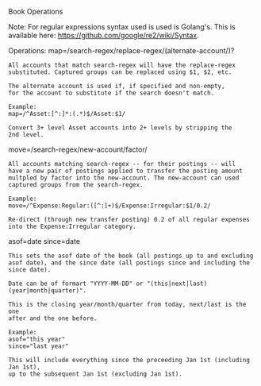 Book Operations

Note:
  For regular expressions syntax used is used is Golang's.
  This is available here:
    https://github.com/google/re2/wiki/Syntax.

Operations:
  map=/search-regex/replace-regex/(alternate-account/)?

    All accounts that match search-regex will have the replace-regex
    substituted. Captured groups can be replaced using $1, $2, etc.

	The alternate account is used if, if specified and non-empty,
	for the account to substitute if the search doesn't match.

    Example:
    map=/^Asset:[^:]*:(.*)$/Asset:$1/

    Convert 3+ level Asset accounts into 2+ levels by stripping the
    2nd level.

  move=/search-regex/new-account/factor/

    All accounts matching search-regex -- for their postings -- will
    have a new pair of postings applied to transfer the posting amount
    multpled by factor into the new-account. The new-account can used
    captured groups from the search-regex.

    Example:
    move=/^Expense:Regular:([^:]+)$/Expense:Irregular:$1/0.2/

    Re-direct (through new transfer posting) 0.2 of all regular expenses
    into the Expense:Irregular category.

  asof=date
  since=date

    This sets the asof date of the book (all postings up to and excluding
    asof date), and the since date (all postings since and including the
    since date).

    Date can be of formart "YYYY-MM-DD" or "(this|next|last) (year|month|quarter)".

    This is the closing year/month/quarter from today, next/last is the one
    after and the one before.

    Example:
    asof="this year"
    since="last year"

    This will include everything since the preceeding Jan 1st (including Jan 1st),
    up to the subsequent Jan 1st (excluding Jan 1st).


